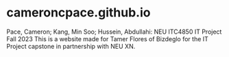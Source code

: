 # cameroncpace.github.io
Pace, Cameron; Kang, Min Soo; Hussein, Abdullahi: NEU ITC4850 IT Project Fall 2023
This is a website made for Tamer Flores of Bizdeglo for the IT Project capstone in partnership with NEU XN.

